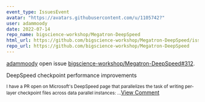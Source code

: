 ```yaml
---
event_type: IssuesEvent
avatar: "https://avatars.githubusercontent.com/u/1105742?"
user: adammoody
date: 2022-07-14
repo_name: bigscience-workshop/Megatron-DeepSpeed
html_url: https://github.com/bigscience-workshop/Megatron-DeepSpeed/issues/312
repo_url: https://github.com/bigscience-workshop/Megatron-DeepSpeed
---
```


<a href='https://github.com/adammoody' target='_blank'>adammoody</a> open issue <a href='https://github.com/bigscience-workshop/Megatron-DeepSpeed/issues/312' target='_blank'>bigscience-workshop/Megatron-DeepSpeed#312</a>.

<p>DeepSpeed checkpoint performance improvements</p><small>I have a PR open on Microsoft's DeepSpeed page that parallelizes the task of writing per-layer checkpoint files across data parallel instances:...</small><a href='https://github.com/bigscience-workshop/Megatron-DeepSpeed/issues/312' target='_blank'>View Comment</a>